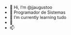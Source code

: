 - 👋 Hi, I’m @jjaugustoo
 - 👀 Programador de Sistemas
- 🌱 I’m currently learning tudo
- 💞️
- 📫 

<!---
jjaugustoo/jjaugustoo is a ✨ special ✨ repository because its `README.md` (this file) appears on your GitHub profile.
You can click the Preview link to take a look at your changes.
--->
